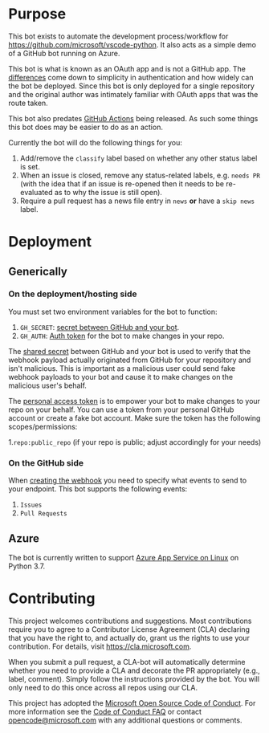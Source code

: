# Purpose

This bot exists to automate the development process/workflow for
https://github.com/microsoft/vscode-python. It also acts as a simple demo of
a GitHub bot running on Azure.

This bot is what is known as an OAuth app and is not a GitHub app. The
[differences](https://developer.github.com/apps/differences-between-apps/) come
down to simplicity in authentication and how widely can the bot be deployed. Since
this bot is only deployed for a single repository and the original author was
intimately familiar with OAuth apps that was the route taken.

This bot also predates [GitHub Actions](https://developer.github.com/actions/)
being released. As such some things this bot does may be easier to do as an action.

Currently the bot will do the following things for you:

1. Add/remove the `classify` label based on whether any other status label is set.
1. When an issue is closed, remove any status-related labels, e.g. `needs PR`
   (with the idea that if an issue is re-opened then it needs to be re-evaluated
   as to why the issue is still open).
1. Require a pull request has a news file entry in `news` **or** have a `skip news`
   label.

# Deployment

## Generically

### On the deployment/hosting side

You must set two environment variables for the bot to function:

1. `GH_SECRET`: [secret between GitHub and your bot](https://developer.github.com/webhooks/securing/#setting-your-secret-token).
1. `GH_AUTH`: [Auth token](https://help.github.com/en/articles/creating-a-personal-access-token-for-the-command-line) for the bot to make changes in your repo.

The [shared secret](https://developer.github.com/webhooks/securing/#setting-your-secret-token)
between GitHub and your bot is used to verify that the webhook payload actually
originated from GitHub for your repository and isn't malicious. This is important
as a malicious user could send fake webhook payloads to your bot and cause it to
make changes on the malicious user's behalf.

The [personal access token](https://help.github.com/en/articles/creating-a-personal-access-token-for-the-command-line)
is to empower your bot to make changes to your repo on your behalf. You can use
a token from your personal GitHub account or create a fake bot account. Make sure
the token has the following scopes/permissions:

1.`repo:public_repo` (if your repo is public; adjust accordingly for your needs)

### On the GitHub side

When [creating the webhook](https://developer.github.com/webhooks/creating/) you
need to specify what events to send to your endpoint. This bot supports the
following events:

1. `Issues`
1. `Pull Requests`

## Azure

The bot is currently written to support
[Azure App Service on Linux](https://docs.microsoft.com/en-us/azure/app-service/containers/app-service-linux-intro)
on Python 3.7.


# Contributing

This project welcomes contributions and suggestions.  Most contributions require you to agree to a
Contributor License Agreement (CLA) declaring that you have the right to, and actually do, grant us
the rights to use your contribution. For details, visit https://cla.microsoft.com.

When you submit a pull request, a CLA-bot will automatically determine whether you need to provide
a CLA and decorate the PR appropriately (e.g., label, comment). Simply follow the instructions
provided by the bot. You will only need to do this once across all repos using our CLA.

This project has adopted the [Microsoft Open Source Code of Conduct](https://opensource.microsoft.com/codeofconduct/).
For more information see the [Code of Conduct FAQ](https://opensource.microsoft.com/codeofconduct/faq/) or
contact [opencode@microsoft.com](mailto:opencode@microsoft.com) with any additional questions or comments.
